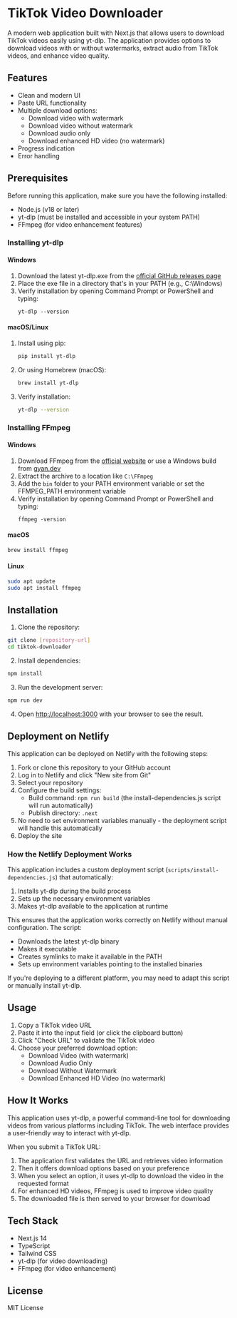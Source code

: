 # TikTok Video Downloader

A modern web application built with Next.js that allows users to download TikTok videos easily using yt-dlp. The application provides options to download videos with or without watermarks, extract audio from TikTok videos, and enhance video quality.

## Features

- Clean and modern UI
- Paste URL functionality
- Multiple download options:
  - Download video with watermark
  - Download video without watermark
  - Download audio only
  - Download enhanced HD video (no watermark)
- Progress indication
- Error handling

## Prerequisites

Before running this application, make sure you have the following installed:
- Node.js (v18 or later)
- yt-dlp (must be installed and accessible in your system PATH)
- FFmpeg (for video enhancement features)

### Installing yt-dlp

#### Windows
1. Download the latest yt-dlp.exe from the [official GitHub releases page](https://github.com/yt-dlp/yt-dlp/releases)
2. Place the exe file in a directory that's in your PATH (e.g., C:\Windows)
3. Verify installation by opening Command Prompt or PowerShell and typing:
   ```
   yt-dlp --version
   ```

#### macOS/Linux
1. Install using pip:
   ```bash
   pip install yt-dlp
   ```
2. Or using Homebrew (macOS):
   ```bash
   brew install yt-dlp
   ```
3. Verify installation:
   ```bash
   yt-dlp --version
   ```

### Installing FFmpeg

#### Windows
1. Download FFmpeg from the [official website](https://ffmpeg.org/download.html) or use a Windows build from [gyan.dev](https://www.gyan.dev/ffmpeg/builds/)
2. Extract the archive to a location like `C:\FFmpeg`
3. Add the `bin` folder to your PATH environment variable or set the FFMPEG_PATH environment variable
4. Verify installation by opening Command Prompt or PowerShell and typing:
   ```
   ffmpeg -version
   ```

#### macOS
```bash
brew install ffmpeg
```

#### Linux
```bash
sudo apt update
sudo apt install ffmpeg
```

## Installation

1. Clone the repository:
```bash
git clone [repository-url]
cd tiktok-downloader
```

2. Install dependencies:
```bash
npm install
```

3. Run the development server:
```bash
npm run dev
```

4. Open [http://localhost:3000](http://localhost:3000) with your browser to see the result.

## Deployment on Netlify

This application can be deployed on Netlify with the following steps:

1. Fork or clone this repository to your GitHub account
2. Log in to Netlify and click "New site from Git"
3. Select your repository
4. Configure the build settings:
   - Build command: `npm run build` (the install-dependencies.js script will run automatically)
   - Publish directory: `.next`
5. No need to set environment variables manually - the deployment script will handle this automatically
6. Deploy the site

### How the Netlify Deployment Works

This application includes a custom deployment script (`scripts/install-dependencies.js`) that automatically:

1. Installs yt-dlp during the build process
2. Sets up the necessary environment variables
3. Makes yt-dlp available to the application at runtime

This ensures that the application works correctly on Netlify without manual configuration. The script:

- Downloads the latest yt-dlp binary
- Makes it executable
- Creates symlinks to make it available in the PATH
- Sets up environment variables pointing to the installed binaries

If you're deploying to a different platform, you may need to adapt this script or manually install yt-dlp.

## Usage

1. Copy a TikTok video URL
2. Paste it into the input field (or click the clipboard button)
3. Click "Check URL" to validate the TikTok video
4. Choose your preferred download option:
   - Download Video (with watermark)
   - Download Audio Only
   - Download Without Watermark
   - Download Enhanced HD Video (no watermark)

## How It Works

This application uses yt-dlp, a powerful command-line tool for downloading videos from various platforms including TikTok. The web interface provides a user-friendly way to interact with yt-dlp.

When you submit a TikTok URL:
1. The application first validates the URL and retrieves video information
2. Then it offers download options based on your preference
3. When you select an option, it uses yt-dlp to download the video in the requested format
4. For enhanced HD videos, FFmpeg is used to improve video quality
5. The downloaded file is then served to your browser for download

## Tech Stack

- Next.js 14
- TypeScript
- Tailwind CSS
- yt-dlp (for video downloading)
- FFmpeg (for video enhancement)

## License

MIT License
